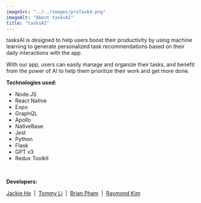 ```yaml
---
imageSrc: "../../images/proTask4.png"
imageAlt: "About tasksAI"
title: "tasksAI"
---
```


tasksAI is designed to help users boost their productivity by using machine learning to generate personalized task recommendations based on their daily interactions with the app. 

With our app, users can easily manage and organize their tasks, and benefit from the power of AI to help them prioritize their work and get more done.

<strong>Technologies used:</strong>
<ul>
    <li>Node.JS</li>
    <li>React Native</li>
    <li>Expo</li>
    <li>GraphQL</li>
    <li>Apollo</li>
    <li>NativeBase</li>
    <li>Jest</li>
    <li>Python</li>
    <li>Flask</li>
    <li>GPT v3</li>
    <li>Redux Toolkit</li>
</ul>
<br />

<strong>Developers:</strong>
<div>
    <a href="https://www.linkedin.com/in/jackie-he/" target="_blank">Jackie He</a>
    <span>&nbsp;|&nbsp;</span>
    <a href="https://www.linkedin.com/in/tommyli10" target="_blank">Tommy Li</a>
    <span>&nbsp;|&nbsp;</span>
    <a href="https://www.linkedin.com/in/brpham13/" target="_blank">Brian Pham</a>
    <span>&nbsp;|&nbsp;</span>
    <a href="https://www.linkedin.com/in/raymondhkim/" target="_blank">Raymond Kim</a>
</div>